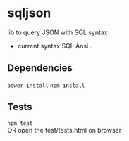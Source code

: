 sqljson
=======

lib to query JSON with SQL syntax

- current syntax SQL Ansi .

## Dependencies

  `bower install`
  `npm install`

## Tests

  `npm test`  
   OR open the test/tests.html on browser
